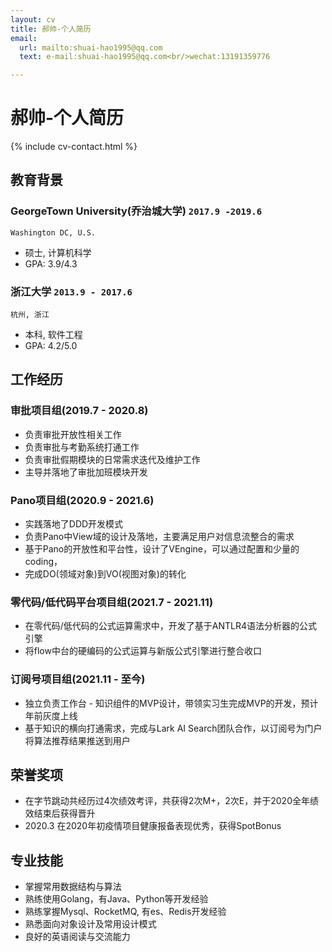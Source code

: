 ```yaml
---
layout: cv
title: 郝帅-个人简历
email:
  url: mailto:shuai-hao1995@qq.com
  text: e-mail:shuai-hao1995@qq.com<br/>wechat:13191359776

---
```


# 郝帅-个人简历

<!--
include contact information from the front matter
Supported arguments:
    - homepage: url, text
    - phone
    - email
-->

{% include cv-contact.html %}

## 教育背景

### **GeorgeTown University(乔治城大学)** `2017.9 -2019.6`

```
Washington DC, U.S.
```

- 硕士, 计算机科学
- GPA: 3.9/4.3

### **浙江大学** `2013.9 - 2017.6`

```
杭州, 浙江
```

- 本科, 软件工程
- GPA: 4.2/5.0


## 工作经历

### 审批项目组(2019.7 - 2020.8)
- 负责审批开放性相关工作
- 负责审批与考勤系统打通工作
- 负责审批假期模块的日常需求迭代及维护工作
- 主导并落地了审批加班模块开发
### Pano项目组(2020.9 - 2021.6)
- 实践落地了DDD开发模式
- 负责Pano中View域的设计及落地，主要满足用户对信息流整合的需求
- 基于Pano的开放性和平台性，设计了VEngine，可以通过配置和少量的coding，
- 完成DO(领域对象)到VO(视图对象)的转化
### 零代码/低代码平台项目组(2021.7 - 2021.11)
- 在零代码/低代码的公式运算需求中，开发了基于ANTLR4语法分析器的公式引擎
- 将flow中台的硬编码的公式运算与新版公式引擎进行整合收口
### 订阅号项目组(2021.11 - 至今)
- 独立负责工作台 - 知识组件的MVP设计，带领实习生完成MVP的开发，预计年前灰度上线
- 基于知识的横向打通需求，完成与Lark AI Search团队合作，以订阅号为门户将算法推荐结果推送到用户
## 荣誉奖项
- 在字节跳动共经历过4次绩效考评，共获得2次M+，2次E，并于2020全年绩效结束后获得晋升
- 2020.3 在2020年初疫情项目健康报备表现优秀，获得SpotBonus
## 专业技能
- 掌握常用数据结构与算法
- 熟练使用Golang，有Java、Python等开发经验
- 熟练掌握Mysql、RocketMQ, 有es、Redis开发经验
- 熟悉面向对象设计及常用设计模式
- 良好的英语阅读与交流能力


<!-- ### Footer

Last updated: May 2013 -->
